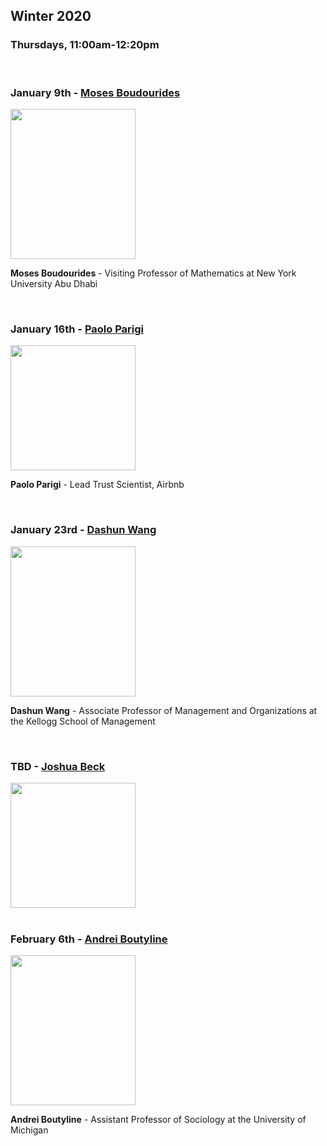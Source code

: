 
## Winter 2020

### Thursdays, 11:00am-12:20pm
<br>

### January 9th - [Moses Boudourides](https://github.com/uchicago-computation-workshop/Winter2020/tree/master/01-09_Boudourides)

<div><img src="https://sonic.northwestern.edu/wp-content/uploads/2018/12/MosesBoudourides2018-768x1024.jpg" width="200" height="240"></div>

**Moses Boudourides** - Visiting Professor of Mathematics at New York University Abu Dhabi

<br>




### January 16th - [Paolo Parigi](https://github.com/uchicago-computation-workshop/Winter2020/tree/master/)

<div><img src="https://media.licdn.com/dms/image/C4E03AQG5sGE-ZKgJvA/profile-displayphoto-shrink_200_200/0?e=1583971200&v=beta&t=CmHeURi6WEfD74EKB4K4BsRWaUnxWZi-l3PsDOxJUx4" width="200" height="200"></div>


**Paolo Parigi** - Lead Trust Scientist, Airbnb

<br>


### January 23rd - [Dashun Wang](https://github.com/uchicago-computation-workshop/Winter2020/tree/master/)

<div><img src="https://images.squarespace-cdn.com/content/v1/5877ca6986e6c00f05f58f84/1492044622990-TX72G7LSEQIN1DROSPXT/ke17ZwdGBToddI8pDm48kMidd_fVERlblIIVuIb_11BZw-zPPgdn4jUwVcJE1ZvWQUxwkmyExglNqGp0IvTJZUJFbgE-7XRK3dMEBRBhUpzc3KhiZEc2ArmSfbaTtWf9zmNXJ2KDrJzvE6EJhpeDqeyhj520k6oYXpa0d8KyfLk/dashing-wang.jpg?format=300w" width="200" height="240"></div>


**Dashun Wang** - Associate Professor of Management and Organizations at the Kellogg School of Management

<br>


### TBD - [Joshua Beck](https://github.com/uchicago-computation-workshop/Winter2020/tree/master/)

<div><img src="https://avatars3.githubusercontent.com/u/32048906?s=200&v=4" width="200" height="200"></div>


<!-- **Joshua Beck** -  -->

<br>


### February 6th - [Andrei Boutyline](https://github.com/uchicago-computation-workshop/Winter2020/tree/master/)

<div><img src="https://lsa.umich.edu/content/michigan-lsa/soc/en/people/faculty/andrei-boutyline/jcr:content/profileImage.transform/profile_portrait/image.1578952216373.jpg" width="200" height="240"></div>


**Andrei Boutyline** - Assistant Professor of Sociology at the University of Michigan

<br>

